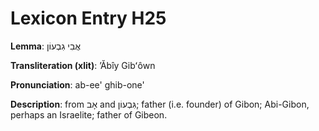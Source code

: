 # Lexicon Entry H25

**Lemma**: אֲבִי גִבְעוֹן

**Transliteration (xlit)**: ʼĂbîy Gibʻôwn

**Pronunciation**: ab-ee' ghib-one'

**Description**:
from אָב and גִּבְעוֹן; father (i.e. founder) of Gibon; Abi-Gibon, perhaps an Israelite; father of Gibeon.
